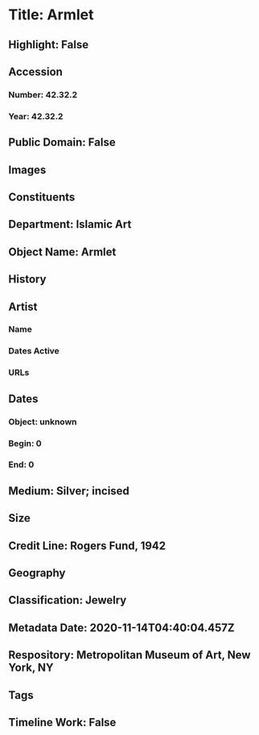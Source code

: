# Title: Armlet
## Highlight: False
## Accession
### Number: 42.32.2
### Year: 42.32.2
## Public Domain: False
## Images
## Constituents
## Department: Islamic Art
## Object Name: Armlet
## History
## Artist
### Name
### Dates Active
### URLs
## Dates
### Object: unknown
### Begin: 0
### End: 0
## Medium: Silver; incised
## Size
## Credit Line: Rogers Fund, 1942
## Geography
## Classification: Jewelry
## Metadata Date: 2020-11-14T04:40:04.457Z
## Respository: Metropolitan Museum of Art, New York, NY
## Tags
## Timeline Work: False